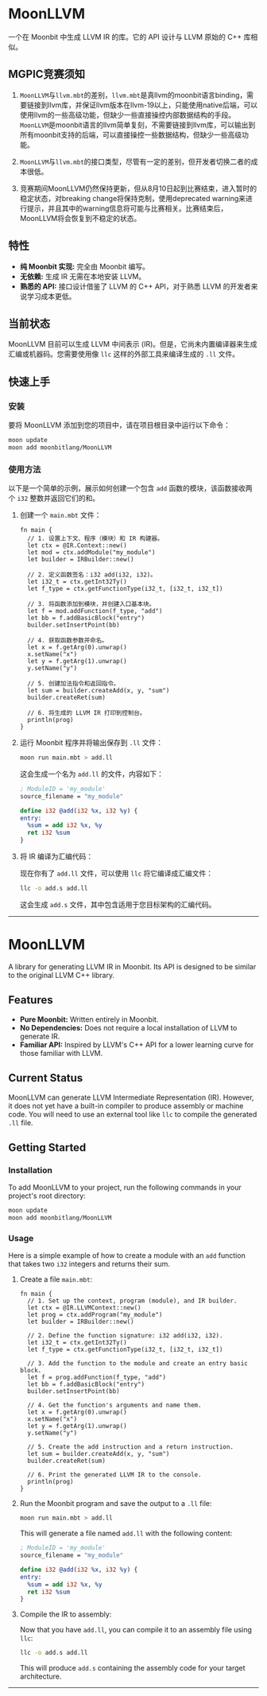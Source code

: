 # MoonLLVM

一个在 Moonbit 中生成 LLVM IR 的库。它的 API 设计与 LLVM 原始的 C++ 库相似。

## MGPIC竞赛须知

1. `MoonLLVM`与`llvm.mbt`的差别，`llvm.mbt`是真llvm的moonbit语言binding，需要链接到llvm库，并保证llvm版本在llvm-19以上，只能使用native后端，可以使用llvm的一些高级功能，但缺少一些直接操控内部数据结构的手段。`MoonLLVM`是moonbit语言的llvm简单复刻，不需要链接到llvm库，可以输出到所有moonbit支持的后端，可以直接操控一些数据结构，但缺少一些高级功能。

2. `MoonLLVM`与`llvm.mbt`的接口类型，尽管有一定的差别，但开发者切换二者的成本很低。

3. 竞赛期间MoonLLVM仍然保持更新，但从8月10日起到比赛结束，进入暂时的稳定状态，对breaking change将保持克制，使用deprecated warning来进行提示，并且其中的warning信息将可能与比赛相关。比赛结束后，MoonLLVM将会恢复到不稳定的状态。

## 特性

- **纯 Moonbit 实现:** 完全由 Moonbit 编写。
- **无依赖:** 生成 IR 无需在本地安装 LLVM。
- **熟悉的 API:** 接口设计借鉴了 LLVM 的 C++ API，对于熟悉 LLVM 的开发者来说学习成本更低。

## 当前状态

MoonLLVM 目前可以生成 LLVM 中间表示 (IR)。但是，它尚未内置编译器来生成汇编或机器码。您需要使用像 `llc` 这样的外部工具来编译生成的 `.ll` 文件。

## 快速上手

### 安装

要将 MoonLLVM 添加到您的项目中，请在项目根目录中运行以下命令：

```bash
moon update
moon add moonbitlang/MoonLLVM
```

### 使用方法

以下是一个简单的示例，展示如何创建一个包含 `add` 函数的模块，该函数接收两个 `i32` 整数并返回它们的和。

1.  创建一个 `main.mbt` 文件：

    ```moonbit
    fn main {
      // 1. 设置上下文、程序（模块）和 IR 构建器。
      let ctx = @IR.Context::new()
      let mod = ctx.addModule("my_module")
      let builder = IRBuilder::new()

      // 2. 定义函数签名：i32 add(i32, i32)。
      let i32_t = ctx.getInt32Ty()
      let f_type = ctx.getFunctionType(i32_t, [i32_t, i32_t])

      // 3. 将函数添加到模块，并创建入口基本块。
      let f = mod.addFunction(f_type, "add")
      let bb = f.addBasicBlock("entry")
      builder.setInsertPoint(bb)

      // 4. 获取函数参数并命名。
      let x = f.getArg(0).unwrap()
      x.setName("x")
      let y = f.getArg(1).unwrap()
      y.setName("y")

      // 5. 创建加法指令和返回指令。
      let sum = builder.createAdd(x, y, "sum")
      builder.createRet(sum)

      // 6. 将生成的 LLVM IR 打印到控制台。
      println(prog)
    }
    ```

2.  运行 Moonbit 程序并将输出保存到 `.ll` 文件：

    ```bash
    moon run main.mbt > add.ll
    ```

    这会生成一个名为 `add.ll` 的文件，内容如下：

    ```llvm
    ; ModuleID = 'my_module'
    source_filename = "my_module"

    define i32 @add(i32 %x, i32 %y) {
    entry:
      %sum = add i32 %x, %y
      ret i32 %sum
    }
    ```

3.  将 IR 编译为汇编代码：

    现在你有了 `add.ll` 文件，可以使用 `llc` 将它编译成汇编文件：

    ```bash
    llc -o add.s add.ll
    ```

    这会生成 `add.s` 文件，其中包含适用于您目标架构的汇编代码。

------

# MoonLLVM

A library for generating LLVM IR in Moonbit. Its API is designed to be similar to the original LLVM C++ library.

## Features

- **Pure Moonbit:** Written entirely in Moonbit.
- **No Dependencies:** Does not require a local installation of LLVM to generate IR.
- **Familiar API:** Inspired by LLVM's C++ API for a lower learning curve for those familiar with LLVM.

## Current Status

MoonLLVM can generate LLVM Intermediate Representation (IR). However, it does not yet have a built-in compiler to produce assembly or machine code. You will need to use an external tool like `llc` to compile the generated `.ll` file.

## Getting Started

### Installation

To add MoonLLVM to your project, run the following commands in your project's root directory:

```bash
moon update
moon add moonbitlang/MoonLLVM
```

### Usage

Here is a simple example of how to create a module with an `add` function that takes two `i32` integers and returns their sum.

1.  Create a file `main.mbt`:

    ```moonbit
    fn main {
      // 1. Set up the context, program (module), and IR builder.
      let ctx = @IR.LLVMContext::new()
      let prog = ctx.addProgram("my_module")
      let builder = IRBuilder::new()

      // 2. Define the function signature: i32 add(i32, i32).
      let i32_t = ctx.getInt32Ty()
      let f_type = ctx.getFunctionType(i32_t, [i32_t, i32_t])

      // 3. Add the function to the module and create an entry basic block.
      let f = prog.addFunction(f_type, "add")
      let bb = f.addBasicBlock("entry")
      builder.setInsertPoint(bb)

      // 4. Get the function's arguments and name them.
      let x = f.getArg(0).unwrap()
      x.setName("x")
      let y = f.getArg(1).unwrap()
      y.setName("y")

      // 5. Create the add instruction and a return instruction.
      let sum = builder.createAdd(x, y, "sum")
      builder.createRet(sum)

      // 6. Print the generated LLVM IR to the console.
      println(prog)
    }
    ```

2.  Run the Moonbit program and save the output to a `.ll` file:

    ```bash
    moon run main.mbt > add.ll
    ```

    This will generate a file named `add.ll` with the following content:

    ```llvm
    ; ModuleID = 'my_module'
    source_filename = "my_module"

    define i32 @add(i32 %x, i32 %y) {
    entry:
      %sum = add i32 %x, %y
      ret i32 %sum
    }
    ```

3.  Compile the IR to assembly:

    Now that you have `add.ll`, you can compile it to an assembly file using `llc`:

    ```bash
    llc -o add.s add.ll
    ```

    This will produce `add.s` containing the assembly code for your target architecture.

---

